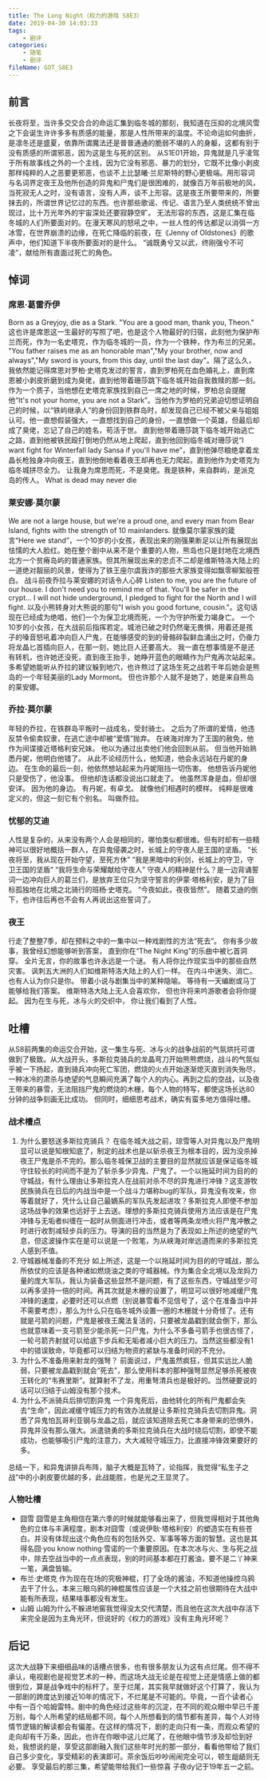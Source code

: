 ```yaml
---
title: The Long Night（权力的游戏 S8E3）
date: 2019-04-30 14:03:33
tags:
    - 剧评
categories:
    - 随笔
    - 剧评
fileName: GOT_S8E3
---
```

## 前言
长夜将至，当许多交交合合的命运汇集到临冬城的那刻，我知道在压抑的北境风雪之下会诞生许许多多有质感的能量，那是人性所带来的温度。不论命运如何曲折，是凛冬还是盛夏，依靠所谓魔法还是普普通通的脆弱不堪的人的身躯，这都有别于没有质感的所谓邪恶，因为这是生与死的区别。
从S1E01开始，异鬼就是几乎凌驾于所有故事线之外的一个主线，因为它没有邪恶、暴力的划分，它既不比像小剥皮那样纯粹的人之恶要更邪恶，也谈不上比瑟曦·兰尼斯特的野心更极端。用形容词与名词界定夜王及他所创造的异鬼和尸鬼们是很困难的，就像百万年前极地的风，当死寂无人之时，没有语言，没有人声，谈不上形容。这是夜王所要带来的，所要抹去的，所谓世界记忆过的东西。也许那些歌谣、传记、语言乃至人类统统不曾出现过，比十万光年外的宇宙深处还要寂静空旷。
无法形容的东西，这是汇集在临冬城的人们所要面对的。在漫天寒风的怒吼之中，一丝人性的传达都足以消弭一方冰雪，在世界崩溃的边缘，在死亡降临的前夜，在《Jenny of Oldstones》的歌声中，他们知道下半夜所要面对的是什么。
“诚既勇兮又以武，终刚强兮不可凌”，献给所有直面过死亡的角色。

## 悼词
### 席恩·葛雷乔伊
Born as a Greyjoy, die as a Stark. "You are a good man, thank you, Theon."
这也许是席恩这一生最好的写照了吧，也是这个人物最好的归宿，此刻他为保护布兰而死，作为一名史塔克，作为临冬城的一员，作为一个铁种，作为布兰的兄弟。
"You father raises me as an honorable man","My your brother, now and always","My sword is yours, from this day, until the last day"。隔了这么久，我依然能记得席恩对罗柏·史塔克发过的誓言，直到罗柏死在血色婚礼上，直到席恩被小剥皮折磨到成为臭佬，直到他带着珊莎跳下临冬城开始自我救赎的那一刻。
作为一个质子，当他想在史塔克家族找到自己一席之地的时候，罗柏总会提醒他“It's not your home, you are not a Stark”。当他作为罗柏的兄弟迫切想证明自己的时候，以“铁屿继承人”的身份回到铁群岛时，却发现自己已经不被父亲与姐姐认可。他一直想假装强大，一直想找到自己的身份，一直想做一个英雄，但最后却成了臭佬，忘记了自己的姓名，苟活于世。
直到他带着珊莎跳下临冬城开始逃亡之路，直到他被铁民殴打倒地仍然从地上爬起，直到他回到临冬城对珊莎说“I want fight for Winterfall lady Sansa if you'll have me”，直到他弹尽粮绝拿着龙晶长枪独身冲向夜王，直到他倒地看着夜王却再也无力爬起，直到他作为史塔克为临冬城拼尽全力。
让我身为席恩而死，不是臭佬。我是铁种，来自群屿，是派克岛的传人。
What is dead may never die

### 莱安娜·莫尔蒙
We are not a large house, but we're a proud one, and every man from Bear Island, fights with the strength of 10 mainlanders.
就像莫尔蒙家族的箴言“Here we stand”，一个10岁的小女孩，表现出来的刚强果断足以让所有展现出怯懦的大人脸红。她在整个剧中从来不是个重要的人物，熊岛也只是封地在北境西北方一个贫瘠岛屿的普通家族。但其所展现出来的忠贞不二却是维斯特洛大陆上的一道绝对靓丽的风景，使得为了铁王座尔虞我诈的那些大家族变得如飘零柳絮般苍白。
战斗前夜乔拉与莱安娜的对话令人心碎
Listen to me, you are the future of our house.
I don't need you to remind me of that.
You'll be safer in the crypt...
I will not hide underground, I pledged to fight for the North and I will fight.
以及小熊转身对大熊说的那句"I wish you good fortune, cousin."。这句话现在已经成为绝唱，他们一个为保卫北境而死，一个为守护所爱力竭身亡。
一个10岁的小女孩，在大战前后指挥若定。城池已破之时仍然毫无畏惧，用着还是孩子的嗓音怒吼着冲向巨人尸鬼，在能够感受的到的骨骼碎裂鲜血涌出之时，仍奋力将龙晶匕首插向巨人，在那一刻，她比巨人还要高大。
我一直在想事情是不是还有转机，也许她还没死，直到夜王抬手，她睁开蓝色的眼睛作为尸鬼再次站起来。
多希望她能听从乔拉的建议躲到地穴，也许熬过了这场生死之战若干年后她会是熊岛的一个年轻美丽的Lady Mormont。
但也许那个人就不是她了，她是来自熊岛的莱安娜。

### 乔拉·莫尔蒙
年轻的乔拉，在铁群岛平叛时一战成名，受封骑士。
之后为了所谓的爱情，他违反禁令偷卖奴隶，在逃亡途中却被“爱情”抛弃。
在峡海对岸为了王国的赦免，他作为间谍接近塔格利安兄妹。
他以为通过出卖他们他会回到从前。
但当他开始熟悉丹妮，他明白他错了。
从此不论经历什么，他知道，他会永远站在丹妮的身边。
在生命的最后一刻，他依然想站起来为丹妮阻挡一切伤害。
他想告诉丹妮他只是受伤了，他没事。
但他却连话都没说出口就走了。
他虽然浑身是血，但却很安详。
因为他的身边。
有丹妮，有卓戈。
就像他们相遇时的模样。
纯粹是很难定义的，但这一刻它有个别名。
叫做乔拉。

### 忧郁的艾迪
人性是复杂的，从来没有两个人会是相同的，哪怕类似都很难。但有时却有一些精神可以很好地概括一群人，在异鬼侵袭之时，长城上的守夜人是王国的坚盾。
“长夜将至，我从现在开始守望，至死方休”
“我是黑暗中的利剑，长城上的守卫，守卫王国的坚盾”
“我将生命与荣耀献给守夜人”
守夜人的精神是什么？是一边背诵誓词一边冲向巨人的葛兰们，是放弃王位只为坚守誓言的伊蒙·塔格利安，是为了目标孤独地在北境之北骑行的班杨·史塔克。
“今夜如此，夜夜皆然”。
随着艾迪的倒下，也许往后再也不会有人再说出这些誓词了。

### 夜王
行走了整整7季，却在预料之中的一集中以一种戏剧性的方法“死去”。
你有多少故事，我曾经幻想能够听到答案，
直到你在“The Night King”的乐曲中被匕首洞穿。
全片无言，你的故事也许永远是一个谜。
有人将你比作现实当中的那些自然灾害。
讽刺五大洲的人们如维斯特洛大陆上的人们一样。
在内斗中迷失、消亡。
也有人认为你只是你。
带着小说与剧集当中的某种隐喻。
等待有一天编剧或马丁能够给我们答案。
维斯特洛大陆上无人会喜欢你，
但也许将来吟游歌者会将你提起。
因为在生与死，冰与火的交织中，
你让我们看到了人性。

## 吐槽
从S8前两集的命运交合开始，这一集生与死、冰与火的战争战前的气氛烘托可谓做到了极致。从大战开头，多斯拉克骑兵的龙晶弯刀开始熊熊燃烧，战斗的气氛似乎被一下扬起，直到骑兵冲向死亡军团，燃烧的火点开始逐渐熄灭直到消失殆尽，一种冰冷的肃杀与绝望的气息瞬间充满了每个人的内心。再到之后的空战，以及夜王带来的暴雪，无法阻挡尸鬼的燃烧的木栅，每个人物的特写，都使这场长达80分钟的战争刻画无比成功。
但同时，细细思考战术，确实有蛮多地方值得吐槽。
### 战术槽点
1. 为什么要怒送多斯拉克骑兵？
在临冬城大战之前，琼雪等人对异鬼以及尸鬼明显可以说是知根知底了，制定的战术也是以斩杀夜王为根本目的，因为没杀掉夜王尸鬼是杀不完的。那么临冬城保卫战的主要目的显然就应该是保证临冬城守住较长的时间而不是为了斩杀多少异鬼、尸鬼了。一个以拖延时间为目的的守城战，有什么理由让多斯拉克人在战前对杀不尽的异鬼进行冲锋？这支游牧民族骑兵在日后的内战当中是一个战斗力堪称bug的军队，异鬼没有攻来，你等着就好了，凭什么让自己最嫡系的军队先发起进攻？多斯拉克人即使不参加这场战争的效果也远好于上去送。理想的多斯拉克骑兵使用方法应该是在尸鬼冲锋与无垢者纠缠在一起时从侧面进行冲击，或者等两条龙喷火将尸鬼冲散之时进行收割减轻步兵的压力。导演的目的当然是为了表现如上所述的绝望的气息，但这波操作实在是可以说是一个败笔，为从峡海对岸远道而来的多斯拉克人感到不值。
2. 守城器械准备的不充分
如上所述，这是一个以拖延时间为目的的守城战，那么所依仗的应该是各种诸如燃烧油之类的守城器械。作为集合全北境以及龙妈力量的庞大军队，我认为装备这些显然不是问题，有了这些东西，守城战至少可以再多坚持一倍的时间。再其次就是木栅的设置了，明显可以很好地减缓尸鬼冲锋的速度，必要时还可以点燃（别说暴雪看不见信号了，这个在准备当中并不需要考虑），那么为什么只在临冬城外设置一圈的木栅就十分奇怪了。还有就是弓箭的问题，尸鬼是被夜王魔法复活的，只要被龙晶戳到就会倒下，那么也就意味着一支弓箭至少能杀死一只尸鬼，为什么不多备弓箭手也很古怪了，一轮弓箭齐射就可以给底下步兵和无垢者减小巨大的压力。当然这些都没有1中的错误致命，毕竟都可以归结为物资的紧缺与准备时间的不充分。
3. 为什么不准备用来射龙的强弩？
前面说过，尸鬼虽然疯狂，但其实远比人脆弱，只要被龙晶戳到就会“死去”，那么使用科本的那种强弩显然足够杀死被夜王转化的“韦赛里斯”。就算射不了龙，用重弩清兵也是极好的。当然硬要说的话可以归结于山姆没有那个技术。
4. 为什么不派骑兵后排切割异鬼
一个异鬼死后，由他转化的所有尸鬼都会失去“生命”，因此减缓守城压力的有效办法就是让多斯拉克骑兵去切割异鬼。洞悉了异鬼怕瓦哥利亚钢与龙晶之后，就应该知道除去死亡本身带来的恐惧外，异鬼并没有那么强大。派遣骁勇的多斯拉克骑兵在大战时绕后切割，即使不能成功，也能够吸引尸鬼的注意力，大大减轻守城压力，比直接冲锋效果要好的多。

总结一下，和异鬼讲排兵布阵，脑子大概是瓦特了，论指挥，我觉得“私生子之战”中的小剥皮要优越的多，此战能胜，也是光之王显灵了。

### 人物吐槽
* 囧雪
囧雪是主角相信在第六季的时候就能够看出来了，但我觉得相对于其他角色的立体与丰满程度，剧本对囧雪（或说伊耿·塔格利安）的塑造实在有些苍白。并没有体现出这个角色应有的包括外交、军事等等方面的智慧。这也是其得名囧·you know nothing·雪诺的一个重要原因。在本次冰与火、生与死之战中，除去空战当中的一点点表现，别的时间基本都在打酱油，要不是二丫神来一笔，满盘皆输。
* 布兰·史塔克
作为现在在场的究极神棍，打了全场的酱油，不知道他操控乌鸦去干了什么，本来三眼乌鸦的神棍属性应该是一个大挂之前也很期待在大战中能有所表现，结果啥事都没有发生。
* 山姆
山姆为什么不躲进地窖我觉得没太交代清楚，而且他在这次大战中存活下来完全是因为主角光环，但说好的《权力的游戏》没有主角光环呢？

## 后记
这次大战静下来细细品味的话槽点很多，也有很多朋友认为这有点烂尾。但不得不承认，电视剧也是视觉艺术的一种，而这场大战无论是在视觉上还是情感上做的都很到位，算是战争戏中的标杆了。至于烂尾，其实我早就做好这个打算了，我认为一部剧的跨度达到接近10年的情况下，不烂尾是不可能的。毕竟，一百个读者心中有一百个哈姆雷特。剧中的角色经过这些年的沉淀，在不同的观众眼中早已千差万别，每个人所希望的结局都不同，每个人所想看到的情节都有差异，每个人对待情节逻辑的解读都会有偏差。在这样的情况下，剧的走向只有一条，而观众希望的走向却有千万条，因此，也许在你眼中这儿烂尾了，在他眼中情节涉及却恰到好处，我想说的是，享受这部剧融入我们这些年时光的那一部分，看看他带给了我们自己多少变化，享受精彩的表演即可。茶余饭后吵吵闹闹完全可以，顿生龃龉则无必要。
享受最后的那三集，希望能带给我们一些惊喜
子夜dy记于19年五一之前。